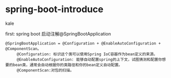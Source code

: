 # spring-boot-introduce

kale

first:
 spring boot 启动注解@SpringBootApplication
 
    @SpringBootApplication = @Configuration + @EnableAutoConfiguration + @ComponentScan。
         @Configuration: 标识这个类可以使用Spring IoC容器作为bean定义的来源。
         @EnableAutoConfiguration: 能够自动配置spring的上下文，试图猜测和配置你想要的bean类，通常会自动根据你的类路径和你的bean定义自动配置。
         @ComponentScan:对包的扫描。

